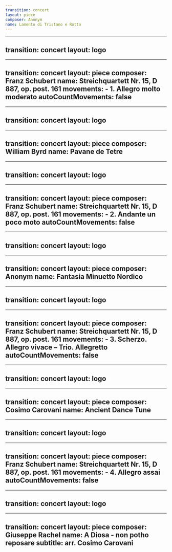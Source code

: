 ```yaml
---
transition: concert
layout: piece
composer: Anonym
name: Lamento di Tristano e Rotta
---
```

---
transition: concert
layout: logo
---
---
transition: concert
layout: piece
composer: Franz Schubert
name: Streichquartett Nr. 15, D 887, op. post. 161
movements:
    - 1. Allegro molto moderato
autoCountMovements: false
---
---
transition: concert
layout: logo
---
---
transition: concert
layout: piece
composer: William Byrd
name: Pavane de Tetre
---
---
transition: concert
layout: logo
---
---
transition: concert
layout: piece
composer: Franz Schubert
name: Streichquartett Nr. 15, D 887, op. post. 161
movements:
    - 2. Andante un poco moto
autoCountMovements: false
---
---
transition: concert
layout: logo
---
---
transition: concert
layout: piece
composer: Anonym
name: Fantasia Minuetto Nordico
---
---
transition: concert
layout: logo
---
---
transition: concert
layout: piece
composer: Franz Schubert
name: Streichquartett Nr. 15, D 887, op. post. 161
movements:
    - 3. Scherzo. Allegro vivace – Trio. Allegretto
autoCountMovements: false
---
---
transition: concert
layout: logo
---
---
transition: concert
layout: piece
composer: Cosimo Carovani
name: Ancient Dance Tune
---
---
transition: concert
layout: logo
---
---
transition: concert
layout: piece
composer: Franz Schubert
name: Streichquartett Nr. 15, D 887, op. post. 161
movements:
    - 4. Allegro assai
autoCountMovements: false
---
---
transition: concert
layout: logo
---
---
transition: concert
layout: piece
composer: Giuseppe Rachel
name: A Diosa - non potho reposare
subtitle: arr. Cosimo Carovani
---
